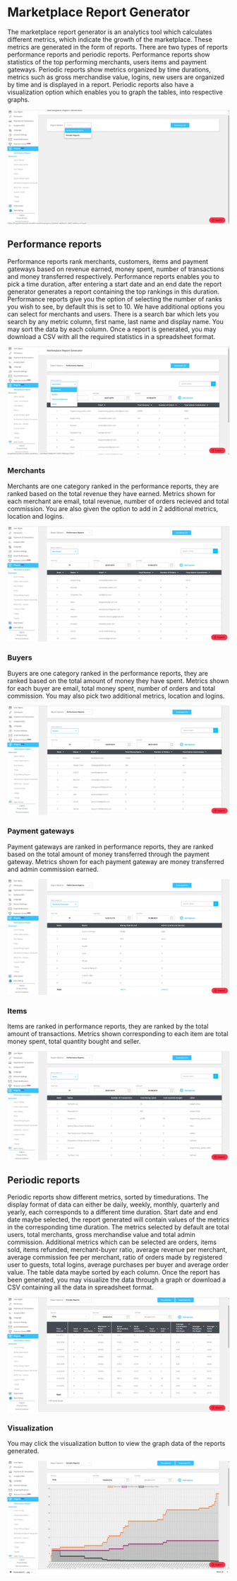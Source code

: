 # Marketplace Report Generator

The marketplace report generator is an analytics tool which calculates different metrics, which indicate the growth of the marketplace. These metrics are generated in the form of reports. There are two types of reports performance reports and periodic reports. Performance reports show statistics of the top performing merchants, users items and payment gateways. Periodic reports show metrics organized by time durations, metrics such as gross merchandise value, logins, new users are organized by time and is displayed in a report. Periodic reports also have a visualization option which enables you to graph the tables, into respective graphs.

![home page](marketplace-images/homepage.jpg)
## Performance reports

Performance reports rank merchants, customers, items and payment gateways based on revenue earned, money spent, number of transactions and money transferred respectively. Performance reports enables you to pick a time duration, after entering a start date and an end date the report generator generates a report containing the top rankings in this duration. Performance reports give you the option of selecting the number of ranks you wish to see, by default this is set to 10. We have additional options you can select for merchants and users. There is a search bar which lets you search by any metric column, first name, last name and display name. You may sort the data by each column. Once a report is generated, you may download a CSV with all the required statistics in a spreadsheet format.

![performance report](marketplace-images/performance.jpg)

### Merchants

Merchants are one category ranked in the performance reports, they are ranked based on the total revenue they have earned. Metrics shown for each merchant are email, total revenue, number of orders recieved and total commission. You are also given the option to add in 2 additional metrics, location and logins.

![merchant performance report](marketplace-images/merchant-performance.jpg)

### Buyers

Buyers are one category ranked in the performance reports, they are ranked based on the total amount of money they have spent. Metrics shown for each buyer are email, total money spent, number of orders and total commission. You may also pick two additional metrics, location and logins.

![buyer performance report](marketplace-images/buyer-performace.jpg)

### Payment gateways

Payment gateways are ranked in performance reports, they are ranked based on the total amount of money transferred through the payment gateway. Metrics shown for each payment gateway are money transferred and admin commission earned.

![payment gateway report](marketplace-images/payment-gateway.jpg)

### Items

Items are ranked in performance reports, they are ranked by the total amount of transactions. Metrics shown corresponding to each item are total money spent, total quantity bought and seller.

![item report](marketplace-images/item-performance.jpg)

## Periodic reports

Periodic reports show different metrics, sorted by timedurations. The display format of data can either be daily, weekly, monthly, quarterly and yearly, each corresponds to a different time duration. Start date and end date maybe selected, the report generated will contain values of the metrics in the corresponding time duration. The metrics selected by default are total users, total merchants, gross merchandise value and total admin commission. Additional metrics which can be selected are orders, items sold, items refunded, merchant-buyer ratio, average revenue per merchant, average commission fee per merchant, ratio of orders made by registered user to guests, total logins, average purchases per buyer and average order value. The table data maybe sorted by each column. Once the report has been generated, you may visualize the data through a graph or download a CSV containing all the data in spreadsheet format.

![periodic report](marketplace-images/periodic-report.jpg)

### Visualization

You may click the visualization button to view the graph data of the reports generated.

![graph period report](marketplace-images/graph-report.jpg)